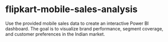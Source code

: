 # flipkart-mobile-sales-analysis
Use the provided mobile sales data to create an interactive Power BI dashboard. The goal is to visualize brand performance, segment coverage, and customer preferences in the Indian market.
